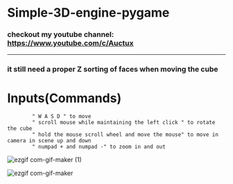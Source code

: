 # Simple-3D-engine-pygame

### checkout my youtube channel: https://www.youtube.com/c/Auctux
---
### it still need a proper Z sorting of faces when moving the cube

# Inputs(Commands)
            " W A S D " to move
            " scroll mouse while maintaining the left click " to rotate the cube
            " hold the mouse scroll wheel and move the mouse" to move in camera in scene up and down
            " numpad + and numpad -" to zoom in and out 

![ezgif com-gif-maker (1)](https://user-images.githubusercontent.com/48150537/119762345-2139b280-becb-11eb-986b-4a8efca0b402.gif)

![ezgif com-gif-maker](https://user-images.githubusercontent.com/48150537/119512227-c00dc400-bd90-11eb-8643-0298be8bd933.gif)
